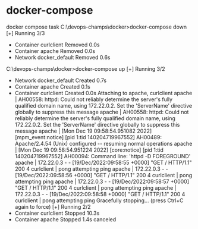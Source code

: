 # docker-compose
docker compose task
C:\devops-champs\docker>docker-compose down
[+] Running 3/3
 - Container curlclient    Removed                                                                                 0.0s
 - Container apache        Removed                                                                                 0.0s
 - Network docker_default  Removed                                                                                 0.6s

C:\devops-champs\docker>docker-compose up
[+] Running 3/2
 - Network docker_default  Created                                                                                 0.7s
 - Container apache        Created                                                                                 0.1s
 - Container curlclient    Created                                                                                 0.0s
Attaching to apache, curlclient
apache      | AH00558: httpd: Could not reliably determine the server's fully qualified domain name, using 172.22.0.2. Set the 'ServerName' directive globally to suppress this message
apache      | AH00558: httpd: Could not reliably determine the server's fully qualified domain name, using 172.22.0.2. Set the 'ServerName' directive globally to suppress this message
apache      | [Mon Dec 19 09:58:54.951082 2022] [mpm_event:notice] [pid 1:tid 140204719967552] AH00489: Apache/2.4.54 (Unix) configured -- resuming normal operations
apache      | [Mon Dec 19 09:58:54.951224 2022] [core:notice] [pid 1:tid 140204719967552] AH00094: Command line: 'httpd -D FOREGROUND'
apache      | 172.22.0.3 - - [19/Dec/2022:09:58:55 +0000] "GET / HTTP/1.1" 200 4
curlclient  | pong attempting ping
apache      | 172.22.0.3 - - [19/Dec/2022:09:58:56 +0000] "GET / HTTP/1.1" 200 4
curlclient  | pong attempting ping
apache      | 172.22.0.3 - - [19/Dec/2022:09:58:57 +0000] "GET / HTTP/1.1" 200 4
curlclient  | pong attempting ping
apache      | 172.22.0.3 - - [19/Dec/2022:09:58:58 +0000] "GET / HTTP/1.1" 200 4
curlclient  | pong attempting ping
Gracefully stopping... (press Ctrl+C again to force)
[+] Running 2/2
 - Container curlclient  Stopped                                                                                                                                                                             10.3s
 - Container apache      Stopped                                                                                                                                                                              1.4s
canceled
